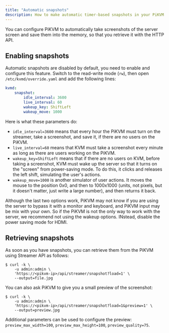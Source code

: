 ```yaml
---
title: "Automatic snapshots"
description: How to make automatic timer-based snapshots in your PiKVM
---
```


You can configure PiKVM to automatically take screenshots of the server screen and save them into the memory, so that you retrieve it with the HTTP API.

## Enabling snapshots

Automatic snapshots are disabled by default, you need to enable and configure this feature. Switch to the read-write mode (`rw`), then open `/etc/kvmd/override.yaml` and add the following lines:

```yaml
kvmd:
    snapshot:
        idle_interval: 3600
        live_interval: 60
        wakeup_key: ShiftLeft
        wakeup_move: 1000
```

Here is what these parameters do:

- `idle_interval=3600` means that every hour the PiKVM must turn on the streamer, take a screenshot, and save it, if there are no users on the PiKVM.
- `live_interval=60` means that KVM must take a screenshot every minute as long as there are users working on the PiKVM.
- `wakeup_key=ShiftLeft` means that if there are no users on KVM, before taking a screenshot, KVM must wake up the server so that it turns on the "screen" from power-saving mode. To do this, it clicks and releases the left shift, simulating the user's actions.
- `wakeup_move=1000` is another simulator of user actions. It moves the mouse to the position 0x0, and then to 1000x1000 (units, not pixels, but it doesn't matter, just write a large number), and then returns it back.

Although the last two options work, PiKVM may not know if you are using the server to bypass it with a monitor and keyboard, and PiKVM input may be mix with your own. So if the PiKVM is not the only way to work with the server, we recommend not using the wakeup options. INstead, disable the power saving mode for HDMI.

## Retrieving snapshots

As soon as you have snapshots, you can retrieve them from the PiKVM using Streamer API as follows:

```console
$ curl -k \
    -u admin:admin \
    'https://<pikvm-ip>/api/streamer/snapshot?load=1' \
    --output=file.jpg
```

You can also ask PiKVM to give you a small preview of the screenshot:

```console
$ curl -k \
    -u admin:admin \
    'https://<pikvm-ip>/api/streamer/snapshot?load=1&preview=1' \
    --output=preview.jpg
```

Additional parameters can be used to configure the preview: `preview_max_width=100`, `preview_max_height=100`, `preview_quality=75`. 